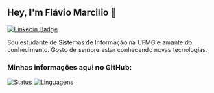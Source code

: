 
## Hey, I'm Flávio Marcilio 👋

[![Linkedin Badge](https://img.shields.io/badge/LinkedIn-0077B5?style=for-the-badge&logo=linkedin&logoColor=white&link=link_do_seu_perfil)](https://www.linkedin.com/in/flaviomarcilio/)

Sou estudante de Sistemas de Informação na UFMG e amante do conhecimento. Gosto de sempre estar conhecendo novas tecnologias.

### Minhas informações aqui no GitHub:

![Status](https://github-readme-stats.vercel.app/api?username=flaviomarcilio) [![Linguagens](https://github-readme-stats.vercel.app/api/top-langs/?username=flaviomarcilio&layout=compact)](https://github.com/flaviomarcilio)
